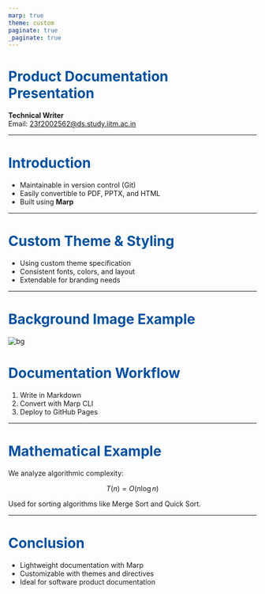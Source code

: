 ```yaml
---
marp: true
theme: custom
paginate: true
_paginate: true
---
```


<!-- Custom Theme Definition -->
<style>
section {
  font-family: 'Arial', sans-serif;
  color: #222;
  background-color: #f5f5f5;
}
h1 {
  color: #00509E;
}
footer {
  font-size: 12px;
  text-align: right;
  color: #666;
}
</style>

<!-- Title Slide -->
# Product Documentation Presentation
**Technical Writer**  
Email: 23f2002562@ds.study.iitm.ac.in

---

# Introduction
- Maintainable in version control (Git)
- Easily convertible to PDF, PPTX, and HTML
- Built using **Marp**

---

# Custom Theme & Styling
- Using custom theme specification
- Consistent fonts, colors, and layout
- Extendable for branding needs

---

# Background Image Example
![bg](https://images.unsplash.com/photo-1507525428034-b723cf961d3e)

# Documentation Workflow
1. Write in Markdown
2. Convert with Marp CLI
3. Deploy to GitHub Pages

---

# Mathematical Example

We analyze algorithmic complexity:

$$
T(n) = O(n \log n)
$$

Used for sorting algorithms like Merge Sort and Quick Sort.

---

# Conclusion
- Lightweight documentation with Marp
- Customizable with themes and directives
- Ideal for software product documentation
